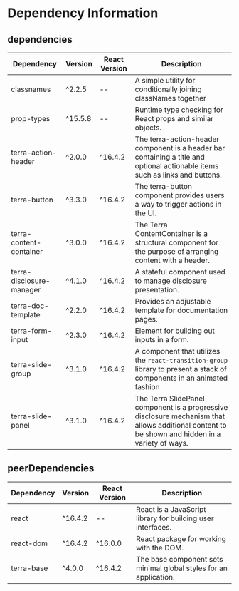 # Dependency Information

## dependencies
| Dependency | Version | React Version | Description |
|-|-|-|-|
| classnames | ^2.2.5 | -- | A simple utility for conditionally joining classNames together |
| prop-types | ^15.5.8 | -- | Runtime type checking for React props and similar objects. |
| terra-action-header | ^2.0.0 | ^16.4.2 | The terra-action-header component is a header bar containing a title and optional actionable items such as links and buttons. |
| terra-button | ^3.3.0 | ^16.4.2 | The terra-button component provides users a way to trigger actions in the UI. |
| terra-content-container | ^3.0.0 | ^16.4.2 | The Terra ContentContainer is a structural component for the purpose of arranging content with a header. |
| terra-disclosure-manager | ^4.1.0 | ^16.4.2 | A stateful component used to manage disclosure presentation. |
| terra-doc-template | ^2.2.0 | ^16.4.2 | Provides an adjustable template for documentation pages. |
| terra-form-input | ^2.3.0 | ^16.4.2 | Element for building out inputs in a form. |
| terra-slide-group | ^3.1.0 | ^16.4.2 | A component that utilizes the `react-transition-group` library to present a stack of components in an animated fashion |
| terra-slide-panel | ^3.1.0 | ^16.4.2 | The Terra SlidePanel component is a progressive disclosure mechanism that allows additional content to be shown and hidden in a variety of ways. |

## peerDependencies
| Dependency | Version | React Version | Description |
|-|-|-|-|
| react | ^16.4.2 | -- | React is a JavaScript library for building user interfaces. |
| react-dom | ^16.4.2 | ^16.0.0 | React package for working with the DOM. |
| terra-base | ^4.0.0 | ^16.4.2 | The base component sets minimal global styles for an application. |

